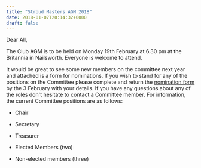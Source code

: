 ```yaml
---
title: "Stroud Masters AGM 2018"
date: 2018-01-07T20:14:32+0000
draft: false
---
```

Dear All,

The Club AGM is to be held on Monday 19th February at 6.30 pm at the Britannia in Nailsworth. Everyone is welcome to attend.

It would be great to see some new members on the committee next year and attached is a form for nominations. If you wish to stand for any of the positions on the Committee please complete and return the [nomination form](https://drive.google.com/open?id=0B0A6mk29Mn16TUs3VmRjcGNpXzNIS1UwSE02aDhXLUNyNDZj)
 by the 3 February with your details. If you have any questions about any of the roles don't hesitate to contact a Committee member. For information, the current Committee positions are as follows:



- Chair

- Secretary

- Treasurer

- Elected Members (two)

- Non-elected members (three)


